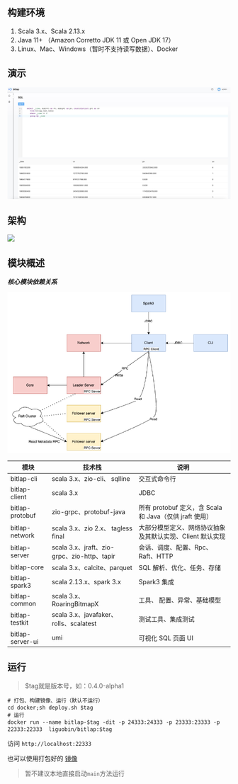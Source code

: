 ## 构建环境

1. Scala 3.x、Scala 2.13.x
2. Java 11+ （Amazon Corretto JDK 11 或 Open JDK 17）
3. Linux、Mac、Windows（暂时不支持读写数据）、Docker

## 演示

![bitlap sql](bitlap_sql.jpg)

## 架构

![](http://ice-img.dreamylost.cn/2021-08-01-165808.png)

## 模块概述

***核心模块依赖关系***

![](bitlap_structure.png)

| 模块               | 技术栈                                     | 说明                                         |
|------------------|-----------------------------------------|--------------------------------------------|
| bitlap-cli       | scala 3.x、zio-cli、 sqlline              | 交互式命令行                                     |
| bitlap-client    | scala 3.x                               | JDBC                                       |
| bitlap-protobuf  | zio-grpc、protobuf-java                  | 所有 protobuf 定义，含 Scala 和 Java（仅供 jraft 使用） |
| bitlap-network   | scala 3.x、zio 2.x、 tagless final        | 大部分模型定义、网络协议抽象及其默认实现、Client 默认实现           |
| bitlap-server    | scala 3.x、jraft、zio-grpc、zio-http、tapir | 会话、调度、配置、Rpc、Raft、HTTP                     |
| bitlap-core      | scala 3.x、calcite、parquet               | SQL 解析、优化、任务、存储                            |
| bitlap-spark3    | scala 2.13.x、spark 3.x                  | Spark3 集成                                  |
| bitlap-common    | scala 3.x、 RoaringBitmapX               | 工具、 配置、异常、基础模型                             |
| bitlap-testkit   | scala 3.x、javafaker、rolls、scalatest     | 测试工具、集成测试                                  |
| bitlap-server-ui | umi                                     | 可视化 SQL 页面 UI                              |

## 运行

> $tag就是版本号，如：0.4.0-alpha1
```
# 打包、构建镜像、运行（默认不运行）
cd docker;sh deploy.sh $tag
# 运行
docker run --name bitlap-$tag -dit -p 24333:24333 -p 23333:23333 -p 22333:22333  liguobin/bitlap:$tag
```
访问 `http://localhost:22333`

也可以使用打包好的 [镜像](https://hub.docker.com/r/liguobin/bitlap/tags)

> 暂不建议本地直接启动`main`方法运行
